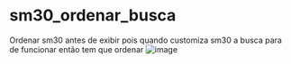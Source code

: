 # sm30_ordenar_busca
Ordenar sm30 antes de exibir pois quando customiza sm30 a busca para de funcionar então tem que ordenar 
![image](https://github.com/Ronalves/sm30_ordenar_busca/assets/6186843/8675eac4-8073-4b29-94b7-6520e79cf6ef)
